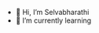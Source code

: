 - 👋 Hi, I’m Selvabharathi
- 🌱 I’m currently learning


<!---
networkgboxz/networkgboxz is a ✨ special ✨ repository because its `README.md` (this file) appears on your GitHub profile.
You can click the Preview link to take a look at your changes.
--->
